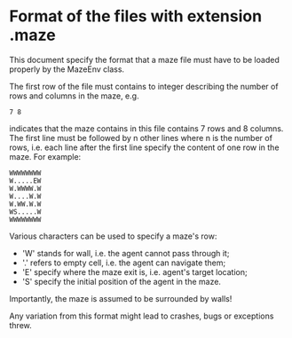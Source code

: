 # Format of the files with extension .maze

This document specify the format that a maze file must have to be loaded properly by
the MazeEnv class.

The first row of the file must contains to integer describing the number of rows
and columns in the maze, e.g.

```
7 8
```

indicates that the maze contains in this file contains 7 rows and 8 columns. The
first line must be followed by n other lines where n is the number of rows, i.e.
each line after the first line specify the content of one row in the maze. For
example:

```
WWWWWWWW
W.....EW
W.WWWW.W
W....W.W
W.WW.W.W
WS.....W
WWWWWWWW
```

Various characters can be used to specify a maze's row:
- 'W' stands for wall, i.e. the agent cannot pass through it;
- '.' refers to empty cell, i.e. the agent can navigate them;
- 'E' specify where the maze exit is, i.e. agent's target location;
- 'S' specify the initial position of the agent in the maze.

Importantly, the maze is assumed to be surrounded by walls!

Any variation from this format might lead to crashes, bugs or exceptions threw.